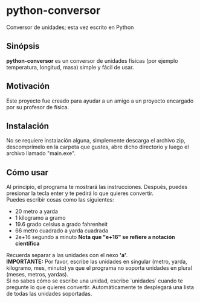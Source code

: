 # python-conversor
Conversor de unidades; esta vez escrito en Python
## Sinópsis
<strong>python-conversor</strong> es un conversor de unidades físicas (por ejemplo temperatura, longitud, masa) simple y fácil de usar.
## Motivación
Este proyecto fue creado para ayudar a un amigo a un proyecto encargado por su profesor de física.
## Instalación
No se requiere instalación alguna, simplemente descarga el archivo zip, descomprímelo en la carpeta que gustes, 
abre dicho directorio y luego el archivo llamado "main.exe".
## Cómo usar
Al principio, el programa te mostrará las instrucciones. Después, puedes presionar la tecla enter y te pedirá lo que quieres
convertir. <br>
Puedes escribir cosas como las siguientes:<br>
<ul>
<li>20 metro a yarda</li>
<li>1 kilogramo a gramo</li>
<li>19.6 grado celsius a grado fahrenheit</li>
<li>66 metro cuadrado a yarda cuadrada</li>
<li>2e+16 segundo a minuto <strong>Nota que "e+16" se refiere a notación científica</strong></li>
</ul>
Recuerda separar a las unidades con el nexo <strong>'a'</strong>.<br>
<strong>IMPORTANTE:</strong> Por favor, escribe las unidades en singular (metro, yarda, kilogramo, mes, minuto) ya que el programa 
no soporta unidades en plural (meses, metros, yardas).<br>
Si no sabes cómo se escribe una unidad, escribe `unidades` cuando te pregunte lo que quieres convertir. Automáticamente te
desplegará una lista de todas las unidades soportadas.
